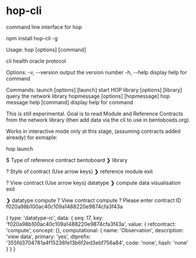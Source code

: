 # hop-cli
command line interface for hop

npm install hop-cli -g


Usage: hop [options] [command]

cli health oracle protocol

Options:
  -v, --version                      output the version number
  -h, --help                         display help for command

Commands:
  launch [options] [launch]          start HOP
  library [options] [library]        query the network library
  hopmessage [options] [hopmessage]  hop message
  help [command]                     display help for command


This is still experimental.  Goal is to read Module and Reference Contracts from the network library (then add data via the cli to use in bentoboxds.org).

Works in interactive mode only at this stage, (assuming contracts added already) for exmaple:

hop launch

$ Type of reference contract 
  bentoboard 
❯ library 

? Style of contract (Use arrow keys)
❯ reference 
  module 
  exit 

? View contract (Use arrow keys)
  datatype 
❯ compute 
  data 
  visualisation 
  exit 


❯ datatype 
  compute 
? View contract compute
? Please enter contract ID f020a98b100ac40c109a1488220e9874cfa3f43a

{
  type: 'datatype-rc',
  data: {
    seq: 17,
    key: 'f020a98b100ac40c109a1488220e9874cfa3f43a',
    value: {
      refcontract: 'compute',
      concept: {},
      computational: {
        name: 'Observation',
        description: 'view data',
        primary: 'yes',
        dtprefix: '355fd3704781a4f15236fe13b6f2ed3ebf756a84',
        code: 'none',
        hash: 'none'
      }
    }
  }
